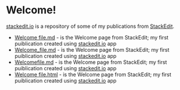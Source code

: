 # Welcome!

[stackedit.io](https://justineuro.github.io/stackedit.io) is a repository of some of my publications from [StackEdit](https://stackedit.io).

- [Welcome file.md](https://justineuro.github.io/stackedit.io/Welcome%20file.md) - 
is the Welcome page from StackEdit; my first puiblication created using [stackedit.io](https://stackedit.io) app
- [Welcome_file.md](https://justineuro.github.io/stackedit.io/Welcome_file.md) - 
is the Welcome page from StackEdit; my first puiblication created using [stackedit.io](https://stackedit.io) app
- [Welcomefile.md](https://justineuro.github.io/stackedit.io/Welcomefile.md) - 
is the Welcome page from StackEdit; my first puiblication created using [stackedit.io](https://stackedit.io) app
- [Welcome file.html](https://justineuro.github.io/stackedit.io/Welcome%20file.html) - 
is the Welcome page from StackEdit; my first puiblication created using [stackedit.io](https://stackedit.io) app
